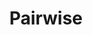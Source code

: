---
types: "word"

title: "Pairwise"

categories: ['']

tags: ['Pairwise']

arabic: 'احتمال حدوث حدثين'

arexps: []

enwords: ['Pairwise']

enexps: []

arlexicons: 'ح'

enlexicons: 'P'

authors: ['Ruqayya Roshdy']

translators: ['']

citations: 'تطبيقات الذكاء الاصطناعي في خدمة اللغة العربية'

sources: 'مركز الملك عبدالله بن عبدالعزيز الدولي لخدمة اللغة العربية'

word: "true"

slug: ""
---